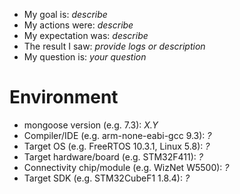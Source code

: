 - My goal is: _describe_
- My actions were: _describe_
- My expectation was: _describe_
- The result I saw: _provide logs or description_
- My question is: _your question_

# Environment

- mongoose version (e.g. 7.3): _X.Y_
- Compiler/IDE (e.g. arm-none-eabi-gcc 9.3): _?_
- Target OS (e.g. FreeRTOS 10.3.1, Linux 5.8): _?_
- Target hardware/board (e.g. STM32F411): _?_
- Connectivity chip/module (e.g. WizNet W5500): _?_
- Target SDK (e.g. STM32CubeF1 1.8.4): _?_
